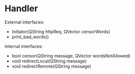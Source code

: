 # Handler

External interfaces:

- Initiator(QString httpReq, QVector<QString> censorWords)
- print_bad_words()

Internal interfaces:

- bool censor(QString message, QVector<QString> wordsNotAllowed)
- void redirectLocal(QString message)
- void redirectRemote(QString message)

